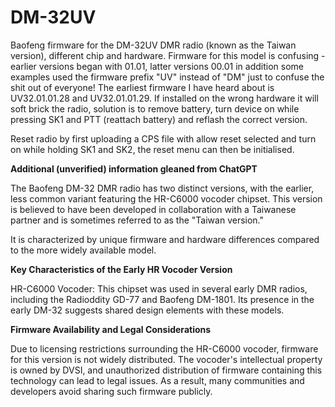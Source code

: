# DM-32UV
Baofeng firmware for the DM-32UV DMR radio (known as the Taiwan version), different chip and hardware. Firmware for this model is confusing - earlier versions began with 01.01, latter versions 00.01 in addition some examples used the firmware prefix "UV" instead of "DM" just to confuse the shit out of everyone! The earliest firmware I have heard about is UV32.01.01.28 and UV32.01.01.29. If installed on the wrong hardware it will soft brick the radio, solution is to remove battery, turn device on while pressing SK1 and PTT (reattach battery) and reflash the correct version.

Reset radio by first uploading a CPS file with allow reset selected and turn on while holding SK1 and SK2, the reset menu can then be initialised.

**Additional (unverified) information gleaned from ChatGPT**

The Baofeng DM-32 DMR radio has two distinct versions, with the earlier, less common variant featuring the HR-C6000 vocoder chipset. This version is believed to have been developed in collaboration with a Taiwanese partner and is sometimes referred to as the "Taiwan version."

It is characterized by unique firmware and hardware differences compared to the more widely available model.

**Key Characteristics of the Early HR Vocoder Version**

HR-C6000 Vocoder: This chipset was used in several early DMR radios, including the Radioddity GD-77 and Baofeng DM-1801. Its presence in the early DM-32 suggests shared design elements with these models.

**Firmware Availability and Legal Considerations**

Due to licensing restrictions surrounding the HR-C6000 vocoder, firmware for this version is not widely distributed. The vocoder's intellectual property is owned by DVSI, and unauthorized distribution of firmware containing this technology can lead to legal issues. As a result, many communities and developers avoid sharing such firmware publicly.
